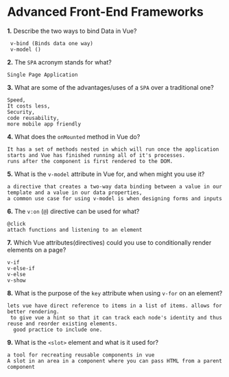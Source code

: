# Advanced Front-End Frameworks


**1.** Describe the two ways to bind Data in Vue?
<!-- enter you answer in the space below -->
```
 v-bind (Binds data one way)
 v-model ()

```

**2.** The `SPA` acronym stands for what?
<!-- enter you answer in the space below -->
```
Single Page Application
```
**3.** What are some of the advantages/uses of a `SPA` over a traditional one?
<!-- enter you answer in the space below -->
```
Speed,
It costs less,
Security,
code reusability,
more mobile app friendly
```
**4.** What does the `onMounted` method in Vue do?
<!-- enter you answer in the space below -->
```
It has a set of methods nested in which will run once the application starts and Vue has finished running all of it's processes.
runs after the component is first rendered to the DOM.
```
**5.** What is the `v-model` attribute in Vue for, and when might you use it?
<!-- enter you answer in the space below -->
```
a directive that creates a two-way data binding between a value in our template and a value in our data properties,
a common use case for using v-model is when designing forms and inputs
```
**6.** The `v:on` (`@`) directive can be used for what?
<!-- enter you answer in the space below -->
```
@click
attach functions and listening to an element
```
**7.** Which Vue attributes(directives) could you use to conditionally render elements on a page?
<!-- enter you answer in the space below -->
```
v-if
v-else-if
v-else
v-show
```
**8.** What is the purpose of the `key` attribute when using `v-for` on an element?
<!-- enter you answer in the space below -->
```
lets vue have direct reference to items in a list of items. allows for better rendering.
 to give vue a hint so that it can track each node's identity and thus reuse and reorder existing elements.
  good practice to include one.
```
**9.** What is the `<slot>` element and what is it used for?
<!-- enter you answer in the space below -->
```
a tool for recreating reusable components in vue
A slot in an area in a component where you can pass HTML from a parent component
```